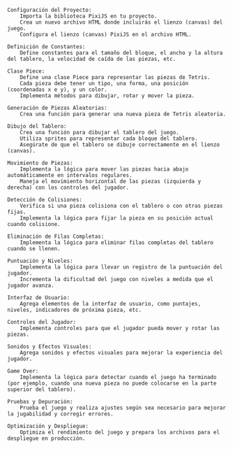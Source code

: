     Configuración del Proyecto:
        Importa la biblioteca PixiJS en tu proyecto.
        Crea un nuevo archivo HTML donde incluirás el lienzo (canvas) del juego.
        Configura el lienzo (canvas) PixiJS en el archivo HTML.

    Definición de Constantes:
        Define constantes para el tamaño del bloque, el ancho y la altura del tablero, la velocidad de caída de las piezas, etc.

    Clase Piece:
        Define una clase Piece para representar las piezas de Tetris.
        Cada pieza debe tener un tipo, una forma, una posición (coordenadas x e y), y un color.
        Implementa métodos para dibujar, rotar y mover la pieza.

    Generación de Piezas Aleatorias:
        Crea una función para generar una nueva pieza de Tetris aleatoria.

    Dibujo del Tablero:
        Crea una función para dibujar el tablero del juego.
        Utiliza sprites para representar cada bloque del tablero.
        Asegúrate de que el tablero se dibuje correctamente en el lienzo (canvas).

    Movimiento de Piezas:
        Implementa la lógica para mover las piezas hacia abajo automáticamente en intervalos regulares.
        Maneja el movimiento horizontal de las piezas (izquierda y derecha) con los controles del jugador.

    Detección de Colisiones:
        Verifica si una pieza colisiona con el tablero o con otras piezas fijas.
        Implementa la lógica para fijar la pieza en su posición actual cuando colisione.

    Eliminación de Filas Completas:
        Implementa la lógica para eliminar filas completas del tablero cuando se llenen.

    Puntuación y Niveles:
        Implementa la lógica para llevar un registro de la puntuación del jugador.
        Incrementa la dificultad del juego con niveles a medida que el jugador avanza.

    Interfaz de Usuario:
        Agrega elementos de la interfaz de usuario, como puntajes, niveles, indicadores de próxima pieza, etc.

    Controles del Jugador:
        Implementa controles para que el jugador pueda mover y rotar las piezas.

    Sonidos y Efectos Visuales:
        Agrega sonidos y efectos visuales para mejorar la experiencia del jugador.

    Game Over:
        Implementa la lógica para detectar cuando el juego ha terminado (por ejemplo, cuando una nueva pieza no puede colocarse en la parte superior del tablero).

    Pruebas y Depuración:
        Prueba el juego y realiza ajustes según sea necesario para mejorar la jugabilidad y corregir errores.

    Optimización y Despliegue:
        Optimiza el rendimiento del juego y prepara los archivos para el despliegue en producción.
